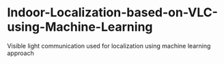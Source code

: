 # Indoor-Localization-based-on-VLC-using-Machine-Learning
Visible light communication used for localization using machine learning approach

